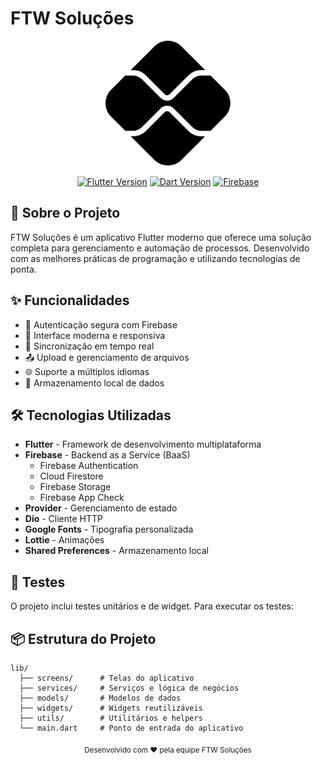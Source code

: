# FTW Soluções

<div align="center">
  <img src="assets/images/pix.png" alt="FTW Soluções Logo" width="200"/>
  
  [![Flutter Version](https://img.shields.io/badge/Flutter-3.22.0-blue.svg)](https://flutter.dev)
  [![Dart Version](https://img.shields.io/badge/Dart-3.2.3-blue.svg)](https://dart.dev)
  [![Firebase](https://img.shields.io/badge/Firebase-Enabled-orange.svg)](https://firebase.google.com)
</div>

## 📱 Sobre o Projeto

FTW Soluções é um aplicativo Flutter moderno que oferece uma solução completa para gerenciamento e automação de processos. Desenvolvido com as melhores práticas de programação e utilizando tecnologias de ponta.

## ✨ Funcionalidades

- 🔐 Autenticação segura com Firebase
- 📱 Interface moderna e responsiva
- 🔄 Sincronização em tempo real
- 📤 Upload e gerenciamento de arquivos
- 🌐 Suporte a múltiplos idiomas
- 💾 Armazenamento local de dados

## 🛠️ Tecnologias Utilizadas

- **Flutter** - Framework de desenvolvimento multiplataforma
- **Firebase** - Backend as a Service (BaaS)
  - Firebase Authentication
  - Cloud Firestore
  - Firebase Storage
  - Firebase App Check
- **Provider** - Gerenciamento de estado
- **Dio** - Cliente HTTP
- **Google Fonts** - Tipografia personalizada
- **Lottie** - Animações
- **Shared Preferences** - Armazenamento local




## 🧪 Testes

O projeto inclui testes unitários e de widget. Para executar os testes:

## 📦 Estrutura do Projeto

```
lib/
  ├── screens/      # Telas do aplicativo
  ├── services/     # Serviços e lógica de negócios
  ├── models/       # Modelos de dados
  ├── widgets/      # Widgets reutilizáveis
  ├── utils/        # Utilitários e helpers
  └── main.dart     # Ponto de entrada do aplicativo
```






<div align="center">
  <sub>Desenvolvido com ❤️ pela equipe FTW Soluções</sub>
</div>
